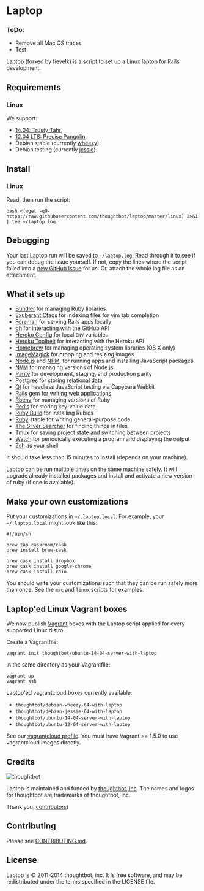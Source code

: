 Laptop
======

### ToDo:

- Remove all Mac OS traces
- Test

Laptop (forked by fievelk) is a script to set up a Linux laptop for Rails development.

Requirements
------------

### Linux

We support:

* [14.04: Trusty Tahr](https://wiki.ubuntu.com/TrustyTahr/ReleaseNotes),
* [12.04 LTS: Precise Pangolin](https://wiki.ubuntu.com/PrecisePangolin/ReleaseNotes),
* Debian stable (currently [wheezy](http://www.debian.org/releases/stable/)).
* Debian testing (currently [jessie](http://www.debian.org/releases/testing/)).

Install
-------

### Linux

Read, then run the script:

    bash <(wget -qO- https://raw.githubusercontent.com/thoughtbot/laptop/master/linux) 2>&1 | tee ~/laptop.log

Debugging
---------

Your last Laptop run will be saved to `~/laptop.log`. Read through it to see if
you can debug the issue yourself. If not, copy the lines where the script
failed into a [new GitHub
Issue](https://github.com/thoughtbot/laptop/issues/new) for us. Or, attach the
whole log file as an attachment.

What it sets up
---------------

* [Bundler] for managing Ruby libraries
* [Exuberant Ctags] for indexing files for vim tab completion
* [Foreman] for serving Rails apps locally
* [gh] for interacting with the GitHub API
* [Heroku Config] for local `ENV` variables
* [Heroku Toolbelt] for interacting with the Heroku API
* [Homebrew] for managing operating system libraries (OS X only)
* [ImageMagick] for cropping and resizing images
* [Node.js] and [NPM], for running apps and installing JavaScript packages
* [NVM] for managing versions of Node.js
* [Parity] for development, staging, and production parity
* [Postgres] for storing relational data
* [Qt] for headless JavaScript testing via Capybara Webkit
* [Rails] gem for writing web applications
* [Rbenv] for managing versions of Ruby
* [Redis] for storing key-value data
* [Ruby Build] for installing Rubies
* [Ruby] stable for writing general-purpose code
* [The Silver Searcher] for finding things in files
* [Tmux] for saving project state and switching between projects
* [Watch] for periodically executing a program and displaying the output
* [Zsh] as your shell

[Bundler]: http://bundler.io/
[Exuberant Ctags]: http://ctags.sourceforge.net/
[Foreman]: https://github.com/ddollar/foreman
[gh]: https://github.com/jingweno/gh
[Heroku Config]: https://github.com/ddollar/heroku-config
[Heroku Toolbelt]: https://toolbelt.heroku.com/
[Homebrew]: http://brew.sh/
[ImageMagick]: http://www.imagemagick.org/
[Node.js]: http://nodejs.org/
[NPM]: https://www.npmjs.org/
[NVM]: https://github.com/creationix/nvm
[Parity]: https://github.com/croaky/parity
[Postgres]: http://www.postgresql.org/
[Qt]: http://qt-project.org/
[Rails]: http://rubyonrails.org/
[Rbenv]: https://github.com/sstephenson/rbenv
[Redis]: http://redis.io/
[Ruby Build]: https://github.com/sstephenson/ruby-build
[Ruby]: https://www.ruby-lang.org/en/
[The Silver Searcher]: https://github.com/ggreer/the_silver_searcher
[Tmux]: http://tmux.sourceforge.net/
[Watch]: http://linux.die.net/man/1/watch
[Zsh]: http://www.zsh.org/

It should take less than 15 minutes to install (depends on your machine).

Laptop can be run multiple times on the same machine safely. It will upgrade
already installed packages and install and activate a new version of ruby (if
one is available).

Make your own customizations
----------------------------

Put your customizations in `~/.laptop.local`. For example, your
`~/.laptop.local` might look like this:

    #!/bin/sh

    brew tap caskroom/cask
    brew install brew-cask

    brew cask install dropbox
    brew cask install google-chrome
    brew cask install rdio

You should write your customizations such that they can be run safely more than
once. See the `mac` and `linux` scripts for examples.

Laptop'ed Linux Vagrant boxes
-----------------------------

We now publish [Vagrant](http://vagrantup.com) boxes with the Laptop script
applied for every supported Linux distro.

Create a Vagrantfile:

    vagrant init thoughtbot/ubuntu-14-04-server-with-laptop

In the same directory as your Vagrantfile:

    vagrant up
    vagrant ssh

Laptop'ed vagrantcloud boxes currently available:

* `thoughtbot/debian-wheezy-64-with-laptop`
* `thoughtbot/debian-jessie-64-with-laptop`
* `thoughtbot/ubuntu-14-04-server-with-laptop`
* `thoughtbot/ubuntu-12-04-server-with-laptop`

See our [vagrantcloud profile](https://vagrantcloud.com/thoughtbot). You must
have Vagrant >= 1.5.0 to use vagrantcloud images directly.

Credits
-------

![thoughtbot](http://thoughtbot.com/assets/tm/logo.png)

Laptop is maintained and funded by [thoughtbot, inc](http://thoughtbot.com/community).
The names and logos for thoughtbot are trademarks of thoughtbot, inc.

Thank you, [contributors](https://github.com/thoughtbot/laptop/graphs/contributors)!

Contributing
------------

Please see [CONTRIBUTING.md](https://github.com/thoughtbot/laptop/blob/master/CONTRIBUTING.md).

License
-------

Laptop is © 2011-2014 thoughtbot, inc. It is free software, and may be
redistributed under the terms specified in the LICENSE file.
